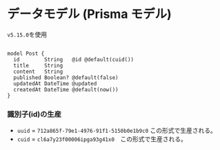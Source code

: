 # データモデル (Prisma モデル)

`v5.15.0`を使用

```:schema.prisma

model Post {
  id        String   @id @default(cuid())
  title     String
  content   String
  published Boolean? @default(false)
  updatedAt DateTime @updated
  createdAt DateTime @default(now())
}

```

### 識別子(id)の生産
  
- `uuid` = `712a865f-79e1-4976-91f1-5150b0e1b9c0` この形式で生産される。
- `cuid` = `cl6a7y23f00006ipga93g41x0`　この形式で生産される。
